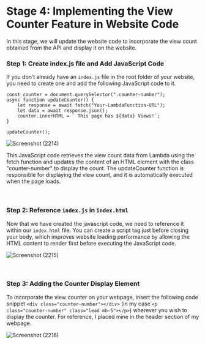 # Stage 4: Implementing the View Counter Feature in Website Code

In this stage, we will update the website code to incorporate the view count obtained from the API and display it on the website.

### Step 1: Create index.js file and Add JavaScript Code 
If you don’t already have an `index.js` file in the root folder of your website, you need to create one and add the following JavaScript code to it.

```
const counter = document.querySelector(".counter-number");
async function updateCounter() {
    let response = await fetch("Your-LambdaFunction-URL");
    let data = await response.json();
    counter.innerHTML = ` This page has ${data} Views!`;
}

updateCounter();
```

![Screenshot (2214)](https://github.com/cupumelody/cloud-resume/assets/145847069/e24746b9-f9cb-439b-a6ab-fc32552cbf38)

This JavaScript code retrieves the view count data from Lambda using the fetch function and updates the content of an HTML element with the class "counter-number" to display the count. The updateCounter function is responsible for displaying the view count, and it is automatically executed when the page loads.
<br>
<br>
<br>
### Step 2: Reference `index.js` in `index.html`

Now that we have created the javascript code, we need to reference it within our `index.html` file. You can create a script tag just before closing your body, which improves website loading performance by allowing the HTML content to render first before executing the JavaScript code.

![Screenshot (2215)](https://github.com/cupumelody/cloud-resume/assets/145847069/44fa2144-3e0f-4706-8c86-1c67e13c09a1)
<br>
<br>
<br>
### Step 3: Adding the Counter Display Element 

To incorporate the view counter on your webpage, insert the following code snippet `<div class="counter-number"></div>` (in my case `<p class="counter-number" class="lead mb-5"></p>`) wherever you wish to display the counter. For reference, I placed mine in the header section of my webpage.

![Screenshot (2216)](https://github.com/cupumelody/cloud-resume/assets/145847069/06c2fe24-eb11-4ff4-af26-e6461b690357)
